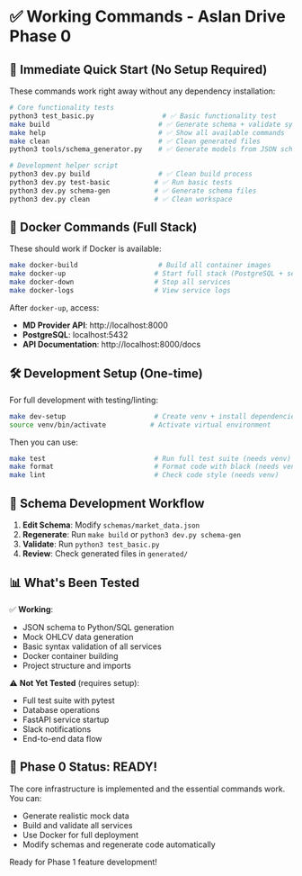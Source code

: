 # ✅ Working Commands - Aslan Drive Phase 0

## 🚀 Immediate Quick Start (No Setup Required)

These commands work right away without any dependency installation:

```bash
# Core functionality tests
python3 test_basic.py                 # ✅ Basic functionality test
make build                           # ✅ Generate schema + validate syntax  
make help                            # ✅ Show all available commands
make clean                           # ✅ Clean generated files
python3 tools/schema_generator.py    # ✅ Generate models from JSON schema

# Development helper script
python3 dev.py build                 # ✅ Clean build process
python3 dev.py test-basic           # ✅ Run basic tests
python3 dev.py schema-gen           # ✅ Generate schema files
python3 dev.py clean                # ✅ Clean workspace
```

## 🐳 Docker Commands (Full Stack)

These should work if Docker is available:

```bash
make docker-build                    # Build all container images
make docker-up                      # Start full stack (PostgreSQL + services)
make docker-down                    # Stop all services
make docker-logs                    # View service logs
```

After `docker-up`, access:
- **MD Provider API**: http://localhost:8000
- **PostgreSQL**: localhost:5432
- **API Documentation**: http://localhost:8000/docs

## 🛠️ Development Setup (One-time)

For full development with testing/linting:

```bash
make dev-setup                      # Create venv + install dependencies
source venv/bin/activate           # Activate virtual environment
```

Then you can use:
```bash
make test                           # Run full test suite (needs venv)
make format                         # Format code with black (needs venv)
make lint                           # Check code style (needs venv)
```

## 🔧 Schema Development Workflow

1. **Edit Schema**: Modify `schemas/market_data.json`
2. **Regenerate**: Run `make build` or `python3 dev.py schema-gen`
3. **Validate**: Run `python3 test_basic.py`
4. **Review**: Check generated files in `generated/`

## 📊 What's Been Tested

✅ **Working**:
- JSON schema to Python/SQL generation
- Mock OHLCV data generation  
- Basic syntax validation of all services
- Docker container building
- Project structure and imports

⚠️ **Not Yet Tested** (requires setup):
- Full test suite with pytest
- Database operations
- FastAPI service startup
- Slack notifications
- End-to-end data flow

## 🎯 Phase 0 Status: READY!

The core infrastructure is implemented and the essential commands work. You can:
- Generate realistic mock data
- Build and validate all services
- Use Docker for full deployment
- Modify schemas and regenerate code automatically

Ready for Phase 1 feature development!